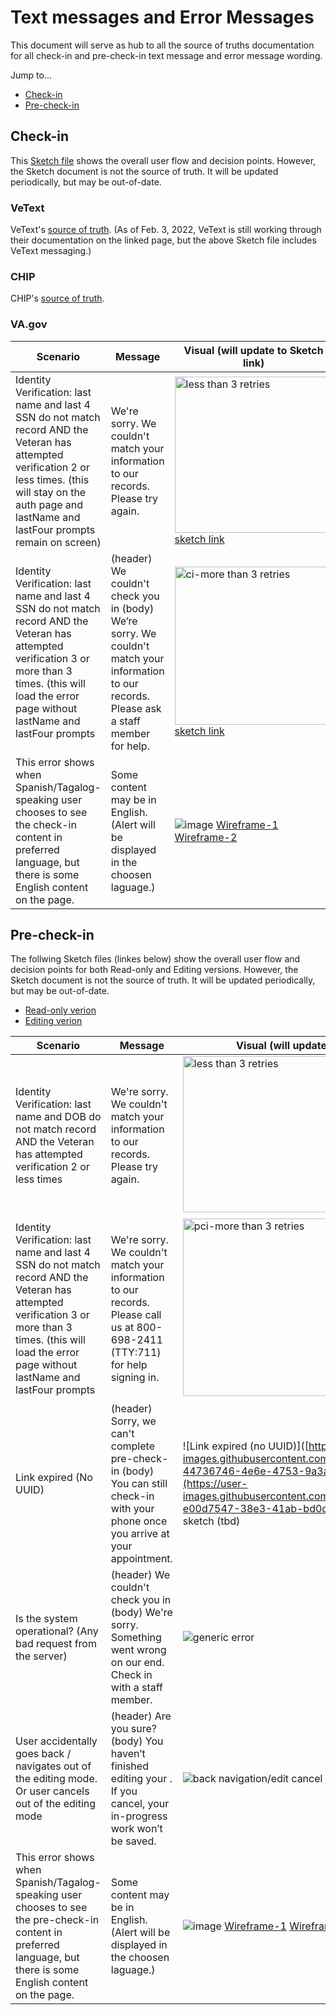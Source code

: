 # Text messages and Error Messages 
This document will serve as hub to all the source of truths documentation for all check-in and pre-check-in text message and error message wording.

Jump to...
- [Check-in](#checkin)
- [Pre-check-in](#precheckin)

## Check-in <a name="checkin"></a> 
This [Sketch file](https://www.sketch.com/s/e79a827e-42cf-4a82-b554-874c75b5c70e/a/3Op54Vm) shows the overall user flow and decision points. However, the Sketch document is not the source of truth. It will be updated periodically, but may be out-of-date.

### VeText 

VeText's [source of truth](https://github.com/department-of-veterans-affairs/vetext-docs/blob/master/README.md). (As of Feb. 3, 2022, VeText is still working through their documentation on the linked page, but the above Sketch file includes VeText messaging.)

### CHIP

CHIP's [source of truth](https://github.com/department-of-veterans-affairs/chip/blob/master/docs/chip-messaging.md).

### VA.gov

| Scenario | Message | Visual (will update to Sketch link) |
| --- | --- | --- |
| Identity Verification: last name and last 4 SSN do not match record AND the Veteran has attempted verification 2 or less times. (this will stay on the auth page and  lastName and lastFour prompts remain on screen) | We're sorry. We couldn't match your information to our records. Please try again. | <img width="250" alt="less than 3 retries" src="https://user-images.githubusercontent.com/90633685/159027360-6a543295-79ad-4ea0-85f2-69e2fc681a4b.png"> [sketch link](https://www.sketch.com/s/e79a827e-42cf-4a82-b554-874c75b5c70e/a/1KMbqy4)|
| Identity Verification: last name and last 4 SSN do not match record AND the Veteran has attempted verification 3 or more than 3 times. (this will load the error page without lastName and lastFour prompts | (header) We couldn't check you in (body) We’re sorry. We couldn't match your information to our records. Please ask a staff member for help. |   <img width="253" alt="ci-more than 3 retries" src="https://user-images.githubusercontent.com/90633685/158430062-ca29bef2-c614-431c-b8e2-bb9ce9ffd99a.png"> [sketch link](https://www.sketch.com/s/e79a827e-42cf-4a82-b554-874c75b5c70e/a/ZOo3YgY)| Is the system operational? (Any bad request from the server)| (header) We couldn't check you in (body) We're sorry. Something went wrong on our end. Check in with a staff member. | ![generic error](https://user-images.githubusercontent.com/66287082/152366754-44736746-4e6e-4753-9a3a-7c17c5383844.png) |
| This error shows when Spanish/Tagalog-speaking user chooses to see the check-in content in preferred language, but there is some English content on the page.| Some content may be in English. (Alert will be displayed in the choosen laguage.)|  ![image](https://user-images.githubusercontent.com/91493630/170539202-1810d2a3-07a5-4f2a-a8f0-77f9acc020fa.png)   [Wireframe-1](https://www.sketch.com/s/5331b114-280d-4ff5-8d36-ec49b1696b9e/a/ag2OVVz)  [Wireframe-2](https://www.sketch.com/s/5331b114-280d-4ff5-8d36-ec49b1696b9e/a/DPOR88y) |

## Pre-check-in <a name="precheckin"></a> 
The follwing Sketch files (linkes below) show the overall user flow and decision points for both Read-only and Editing versions. However, the Sketch document is not the source of truth. It will be updated periodically, but may be out-of-date.
  - [Read-only verion](https://www.sketch.com/s/5331b114-280d-4ff5-8d36-ec49b1696b9e/a/qeOEgjk)
  - [Editing verion](https://www.sketch.com/s/5331b114-280d-4ff5-8d36-ec49b1696b9e/a/Gm7yvkE)

| Scenario | Message | Visual (will update to Sketch link) |
| --- | --- | --- |
| Identity Verification: last name and DOB do not match record AND the Veteran has attempted verification 2 or less times | We're sorry. We couldn't match your information to our records. Please try again. | <img width="250" alt="less than 3 retries" src="https://user-images.githubusercontent.com/90633685/159027360-6a543295-79ad-4ea0-85f2-69e2fc681a4b.png"> [sketch link](https://www.sketch.com/s/e79a827e-42cf-4a82-b554-874c75b5c70e/a/Qb5E7q7)|
| Identity Verification: last name and last 4 SSN do not match record AND the Veteran has attempted verification 3 or more than 3 times. (this will load the error page without lastName and lastFour prompts | We're sorry. We couldn't match your information to our records. Please call us at 800-698-2411 (TTY:711) for help signing in. |<img width="284" alt="pci-more than 3 retries" src="https://user-images.githubusercontent.com/90633685/159040004-5ce9c48a-d6e4-4dab-9f9e-1676a77f41f8.png"> [sketch link](https://www.sketch.com/s/e79a827e-42cf-4a82-b554-874c75b5c70e/a/JndY4v0) |
| Link expired (No UUID) | (header) Sorry, we can't complete pre-check-in (body) You can still check-in with your phone once you arrive at your appointment. | ![Link expired (no UUID)]([https://user-images.githubusercontent.com/66287082/152366754-44736746-4e6e-4753-9a3a-7c17c5383844.png](https://user-images.githubusercontent.com/91493630/187524442-e00d7547-38e3-41ab-bd0d-fdf63615f7f6.png) sketch (tbd) |
| Is the system operational? (Any bad request from the server) | (header) We couldn't check you in (body) We're sorry. Something went wrong on our end. Check in with a staff member. | ![generic error](https://user-images.githubusercontent.com/66287082/152366754-44736746-4e6e-4753-9a3a-7c17c5383844.png) |
| User accidentally goes back / navigates out of the editing mode. Or user cancels out of the editing mode| (header) Are you sure? (body) You haven’t finished editing your <auto-generated>. If you cancel, your in-progress work won’t be saved.| ![back navigation/edit cancel](https://user-images.githubusercontent.com/91493630/156664030-c0833109-fe0a-4cda-952d-ac96e4f6a51b.png) [Wireframe](https://www.sketch.com/s/5331b114-280d-4ff5-8d36-ec49b1696b9e/v/15dwW8/a/4an9O8A/r/lOabWV#Inspector) |
| This error shows when Spanish/Tagalog-speaking user chooses to see the pre-check-in content in preferred language, but there is some English content on the page.| Some content may be in English. (Alert will be displayed in the choosen laguage.)|  ![image](https://user-images.githubusercontent.com/91493630/170539202-1810d2a3-07a5-4f2a-a8f0-77f9acc020fa.png)   [Wireframe-1](https://www.sketch.com/s/5331b114-280d-4ff5-8d36-ec49b1696b9e/a/ag2OVVz)  [Wireframe-2](https://www.sketch.com/s/5331b114-280d-4ff5-8d36-ec49b1696b9e/a/DPOR88y) |
  
  
  

  





  
  



